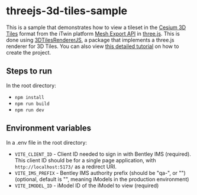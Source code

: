 # threejs-3d-tiles-sample

This is a sample that demonstrates how to view a tileset in the [Cesium 3D Tiles](https://github.com/CesiumGS/3d-tiles) format from the iTwin platform [Mesh Export API](https://developer.bentley.com/apis/mesh-export/overview/) in [three.js](https://threejs.org/). This is done using [3DTilesRendererJS](https://github.com/NASA-AMMOS/3DTilesRendererJS/tree/master), a package that implements a three.js renderer for 3D Tiles. You can also view [this detailed tutorial](https://developer.bentley.com/tutorials/viewing-an-imodel-threejs/) on how to create the project.

## Steps to run

In the root directory:

- `npm install`
- `npm run build`
- `npm run dev`

## Environment variables

In a .env file in the root directory:

- `VITE_CLIENT_ID` - Client ID needed to sign in with Bentley IMS (required). This client ID should be for a single page application, with `http://localhost:5173/` as a redirect URI.
- `VITE_IMS_PREFIX` - Bentley IMS authority prefix (should be "qa-", or "") (optional, default is "", meaning iModels in the production environment)
- `VITE_IMODEL_ID` - iModel ID of the iModel to view (required)
